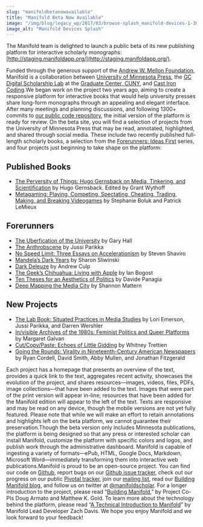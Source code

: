 ```yaml
---
slug: "manifoldbetanowavailable"
title: "Manifold Beta Now Available"
image: "/img/blog/legacy_wp/2017/03/browse-splash_manifold-devices-1-300x233.png"
image_alt: "Manifold Devices Splash"
---
```


The Manifold team is delighted to launch a public beta of its new publishing platform for interactive scholarly monographs: [http://staging.manifoldapp.org/](http://staging.manifoldapp.org/).

Funded through the generous support of the [Andrew W. Mellon Foundation](https://mellon.org/), Manifold is a collaboration between [University of Minnesota Press](http://www.upress.umn.edu/), the [GC Digital Scholarship Lab](http://gcdsl.commons.gc.cuny.edu/) at the [Graduate Center, CUNY](http://www.gc.cuny.edu/Home), and [Cast Iron Coding](http://castironcoding.com/).We began work on the project two years ago, aiming to create a responsive platform for interactive books that would help university presses share long-form monographs through an appealing and elegant interface. After many meetings and planning discussions, and following 1300+ commits to [our public code repository](https://github.com/ManifoldScholar/manifold), the initial version of the platform is ready for review. On the beta site, you will find a selection of projects from the University of Minnesota Press that may be read, annotated, highlighted, and shared through social media. These include two recently published full-length scholarly books, a selection from the [Forerunners: Ideas First](https://www.upress.umn.edu/book-division/series/forerunners-ideas-first) series, and four projects just beginning to take shape on the platform:

<!--truncate-->

## Published Books

- [The Perversity of Things: Hugo Gernsback on Media, Tinkering, and Scientification](https://manifold.umn.edu/projects/the-perversity-of-things) by Hugo Gernsback. Edited by Grant Wythoff
- [Metagaming: Playing, Competing, Spectating, Cheating, Trading, Making, and Breaking Videogames](https://manifold.umn.edu/projects/metagaming) by Stephanie Boluk and Patrick LeMieux

## Forerunners

- [The Uberfication of the University](https://manifold.umn.edu/projects/the-uberfication-of-the-university) by Gary Hall
- [The Anthrobscene](https://manifold.umn.edu/projects/the-anthrobscene) by Jussi Parikka
- [No Speed Limit: Three Essays on Accelerationism](https://manifold.umn.edu/projects/no-speed-limit) by Steven Shaviro
- [Mandela’s Dark Years](https://manifold.umn.edu/projects/mandela-s-dark-years) by Sharon Sliwinski
- [Dark Deleuze](https://manifold.umn.edu/projects/dark-deleuze) by Andrew Culp
- [The Geek’s Chihuahua: Living with Apple](https://manifold.umn.edu/projects/the-geek-s-chihuahua) by Ian Bogost
- [Ten Theses for an Aesthetics of Politics](https://manifold.umn.edu/projects/ten-theses-for-an-aesthetics-of-politics) by Davide Panagia
- [Deep Mapping the Media City](https://manifold.umn.edu/projects/deep-mapping-the-media-city) by Shannon Mattern

## New Projects

- [The Lab Book: Situated Practices in Media Studies](https://manifold.umn.edu/projects/the-lab-book) by Lori Emerson, Jussi Parikka, and Darren Wershler
- [In/visible Archives of the 1980s: Feminist Politics and Queer Platforms](https://manifold.umn.edu/projects/in-visible-archives-of-the-1980s) by Margaret Galvan
- [Cut/Copy/Paste: Echoes of Little Gidding](https://manifold.umn.edu/projects/cut-copy-paste) by Whitney Trettien
- [Going the Rounds: Virality in Nineteenth-Century American Newspapers](https://manifold.umn.edu/projects/going-the-rounds) by Ryan Cordell, David Smith, Abby Mullen, and Jonathan Fitzgerald

Each project has a homepage that presents an overview of the text, provides a quick link to the text, aggregates recent activity, showcases the evolution of the project, and shares resources—images, videos, files, PDFs, image collections—that have been added to the text. Images that were part of the print version will appear in-line; resources that have been added for the Manifold edition will appear to the left of the text. Texts are responsive and may be read on any device, though the mobile versions are not yet fully featured. Please note that while we will make an effort to retain annotations and highlights left on the beta platform, we cannot guarantee their preservation.Though the beta version only includes Minnesota publications, the platform is being designed so that any press or interested scholar can install Manifold, customize the platform with specific colors and logos, and publish work through the administrative dashboard. Manifold is capable of ingesting a variety of formats—ePub, HTML, Google Docs, Markdown, Microsoft Word—immediately transforming them into interactive web publications.Manifold is proud to be an open-source project. You can find our code on [Github](https://github.com/ManifoldScholar/manifold), report bugs on our [Github issue tracker](https://github.com/ManifoldScholar/manifold/issues), check out our progress on our public [Pivotal tracker](https://www.pivotaltracker.com/n/projects/1457566/), join our [mailing list](http://umn.us14.list-manage.com/subscribe?u=81a2cb4ebc9b47294521b4148&id=501876d6d5), read our [Building Manifold blog](../blog/2015-10-22-building-manifold.md), and follow us on twitter at [@manifoldscholar](https://twitter.com/ManifoldScholar). For a longer introduction to the project, please read “[Building Manifold](../blog/2015-10-22-building-manifold.md),” by Project Co-PIs Doug Armato and Matthew K. Gold. To learn more about the technology behind the platform, please read “[A Technical Introduction to Manifold](../blog/2015-12-03-a-technical-introduction-to-manifold.md)” by Manifold Lead Developer Zach Davis. We hope you enjoy Manifold and we look forward to your feedback!
